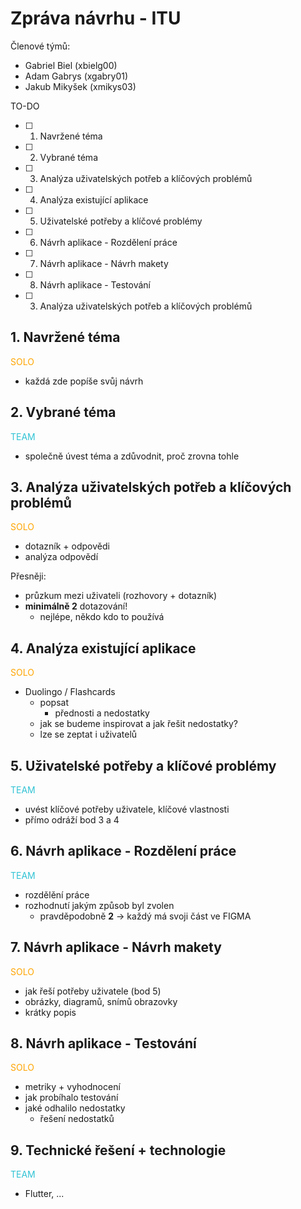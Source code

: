 # Zpráva návrhu - ITU

Členové týmů:
- Gabriel Biel (xbielg00)
- Adam Gabrys (xgabry01)
- Jakub Mikyšek (xmikys03)

TO-DO
- [ ] 1. Navržené téma
- [ ] 2. Vybrané téma
- [ ] 3. Analýza uživatelských potřeb a klíčových problémů
- [ ] 4. Analýza existující aplikace
- [ ] 5. Uživatelské potřeby a klíčové problémy
- [ ] 6. Návrh aplikace - Rozdělení práce
- [ ] 7. Návrh aplikace - Návrh makety
- [ ] 8. Návrh aplikace - Testování
- [ ] 3. Analýza uživatelských potřeb a klíčových problémů

## 1. Navržené téma
 
<span style="color:orange">SOLO</span>

- každá zde popíše svůj návrh

## 2. Vybrané téma
 
<span style="color: #31c3d4">TEAM</span>

- společně úvest téma a zdůvodnit, proč zrovna tohle

## 3. Analýza uživatelských potřeb a klíčových problémů
 
<span style="color:orange">SOLO</span>

- dotazník + odpovědi
- analýza odpovědí

Přesněji:
- průzkum mezi uživateli (rozhovory + dotazník)
- **minimálně 2** dotazování!
    - nejlépe, někdo kdo to používá

## 4. Analýza existující aplikace

<span style="color:orange">SOLO</span>

- Duolingo / Flashcards
    - popsat
        - přednosti a nedostatky
    - jak se budeme inspirovat a jak řešit nedostatky?
    - lze se zeptat i uživatelů

## 5. Uživatelské potřeby a klíčové problémy
 
<span style="color: #31c3d4">TEAM</span>

- uvést klíčové potřeby uživatele, klíčové vlastnosti
- přímo odráží bod 3 a 4

## 6. Návrh aplikace - Rozdělení práce
 
<span style="color: #31c3d4">TEAM</span>

- rozdělění práce
- rozhodnutí jakým způsob byl zvolen
    - pravděpodobně **2** -> každý má svoji část ve FIGMA

## 7. Návrh aplikace - Návrh makety
 
<span style="color:orange">SOLO</span>

- jak řeší potřeby uživatele (bod 5)
- obrázky, diagramů, snímů obrazovky
- krátky popis

## 8. Návrh aplikace - Testování

<span style="color:orange">SOLO</span>

- metriky + vyhodnocení
- jak probíhalo testování
- jaké odhalilo nedostatky
    - řešení nedostatků

## 9. Technické řešení + technologie
 
<span style="color: #31c3d4">TEAM</span>

- Flutter, ...
